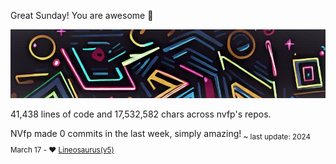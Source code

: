 Great Sunday! You are awesome 💐

![banner](./assets/banner.jpg)

41,438 lines of code and 17,532,582 chars across nvfp's repos.

NVfp made 0 commits in the last week, simply amazing!<sub> ~ last update: 2024 March 17 - ❤️ [Lineosaurus(v5)](https://github.com/Lineosaurus/Lineosaurus)</sub>